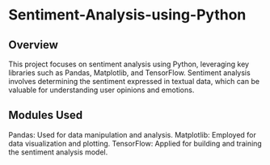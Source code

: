 # Sentiment-Analysis-using-Python

## Overview
This project focuses on sentiment analysis using Python, leveraging key libraries such as Pandas, Matplotlib, and TensorFlow. Sentiment analysis involves determining the sentiment expressed in textual data, which can be valuable for understanding user opinions and emotions.


## Modules Used
Pandas: Used for data manipulation and analysis.
Matplotlib: Employed for data visualization and plotting.
TensorFlow: Applied for building and training the sentiment analysis model.
